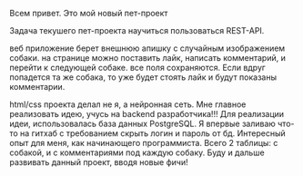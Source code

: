 Всем привет. Это мой новый пет-проект

Задача текушего пет-проекта научиться пользоваться REST-API.

веб приложение берет внешнюю апишку с случайным изображением собаки. на странице можно поставить лайк, написать комментарий, и перейти к следующей собаке. все поля сохраняются. Если вдруг попадется та же собака, то уже будет стоять лайк и будут показаны комментарии.

html/css проекта делал не я, а нейронная сеть. Мне главное реализовать идею, учусь на backend разработчика!!!
Для реализации идеи, использовалась база данных PostgreSQL. Я впервые заливаю что-то на гитхаб с требованием скрыть логин и пароль от бд. Интересный опыт для меня, как начинающего программиста. Всего 2 таблицы: с собакой, и с комментариями под каждую собаку. Буду и дальше развивать данный проект, вводя новые фичи!
